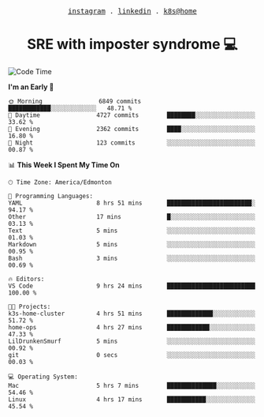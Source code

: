 <p align="center">
  <samp>
    <a href="https://www.instagram.com/lildrunkensmurf/">instagram</a> .
    <a href="https://www.linkedin.com/in/joryirving/">linkedin</a> .
    <a href="https://github.com/joryirving/k3s-home-cluster">k8s@home</a>
  </samp>
</p>

<h1 align="center">
  SRE with imposter syndrome 💻
</h1>

<!--START_SECTION:waka-->
![Code Time](http://img.shields.io/badge/Code%20Time-120%20hrs%2038%20mins-blue)

**I'm an Early 🐤** 

```text
🌞 Morning                6849 commits        ████████████░░░░░░░░░░░░░   48.71 % 
🌆 Daytime                4727 commits        ████████░░░░░░░░░░░░░░░░░   33.62 % 
🌃 Evening                2362 commits        ████░░░░░░░░░░░░░░░░░░░░░   16.80 % 
🌙 Night                  123 commits         ░░░░░░░░░░░░░░░░░░░░░░░░░   00.87 % 
```


📊 **This Week I Spent My Time On** 

```text
🕑︎ Time Zone: America/Edmonton

💬 Programming Languages: 
YAML                     8 hrs 51 mins       ████████████████████████░   94.17 % 
Other                    17 mins             █░░░░░░░░░░░░░░░░░░░░░░░░   03.13 % 
Text                     5 mins              ░░░░░░░░░░░░░░░░░░░░░░░░░   01.03 % 
Markdown                 5 mins              ░░░░░░░░░░░░░░░░░░░░░░░░░   00.95 % 
Bash                     3 mins              ░░░░░░░░░░░░░░░░░░░░░░░░░   00.69 % 

🔥 Editors: 
VS Code                  9 hrs 24 mins       █████████████████████████   100.00 % 

🐱‍💻 Projects: 
k3s-home-cluster         4 hrs 51 mins       █████████████░░░░░░░░░░░░   51.72 % 
home-ops                 4 hrs 27 mins       ████████████░░░░░░░░░░░░░   47.33 % 
LilDrunkenSmurf          5 mins              ░░░░░░░░░░░░░░░░░░░░░░░░░   00.92 % 
git                      0 secs              ░░░░░░░░░░░░░░░░░░░░░░░░░   00.03 % 

💻 Operating System: 
Mac                      5 hrs 7 mins        ██████████████░░░░░░░░░░░   54.46 % 
Linux                    4 hrs 17 mins       ███████████░░░░░░░░░░░░░░   45.54 % 
```


<!--END_SECTION:waka-->